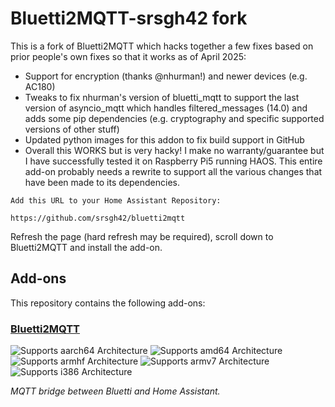 # Bluetti2MQTT-srsgh42 fork

This is a fork of Bluetti2MQTT which hacks together a few fixes based on prior people's own fixes so that it works as of April 2025:

- Support for encryption (thanks @nhurman!) and newer devices (e.g. AC180)
- Tweaks to fix nhurman's version of bluetti_mqtt to support the last version of asyncio_mqtt which handles filtered_messages (14.0) and adds some pip dependencies (e.g. cryptography and specific supported versions of other stuff)
- Updated python images for this addon to fix build support in GitHub
- Overall this WORKS but is very hacky! I make no warranty/guarantee but I have successfully tested it on Raspberry Pi5 running HAOS. This entire add-on probably needs a rewrite to support all the various changes that have been made to its dependencies. 


```
Add this URL to your Home Assistant Repository:

https://github.com/srsgh42/bluetti2mqtt
```

Refresh the page (hard refresh may be required), scroll down to Bluetti2MQTT and install the add-on.

## Add-ons

This repository contains the following add-ons:

### [Bluetti2MQTT](./bluetti2mqtt)

![Supports aarch64 Architecture][aarch64-shield]
![Supports amd64 Architecture][amd64-shield]
![Supports armhf Architecture][armhf-shield]
![Supports armv7 Architecture][armv7-shield]
![Supports i386 Architecture][i386-shield]

[aarch64-shield]: https://img.shields.io/badge/aarch64-yes-green.svg
[amd64-shield]: https://img.shields.io/badge/amd64-yes-green.svg
[armhf-shield]: https://img.shields.io/badge/armhf-yes-green.svg
[armv7-shield]: https://img.shields.io/badge/armv7-yes-green.svg
[i386-shield]: https://img.shields.io/badge/i386-yes-green.svg

_MQTT bridge between Bluetti and Home Assistant._
